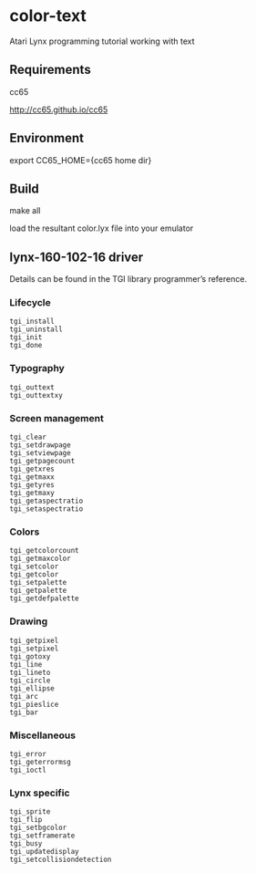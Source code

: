# color-text
Atari Lynx programming tutorial working with text

## Requirements

cc65

http://cc65.github.io/cc65

## Environment

export CC65_HOME={cc65 home dir}


## Build

make all

load the resultant color.lyx file into your emulator

## lynx-160-102-16 driver

Details can be found in the TGI library programmer’s reference.

### Lifecycle
```
tgi_install 
tgi_uninstall 
tgi_init 
tgi_done
```

### Typography

```
tgi_outtext 
tgi_outtextxy
```

### Screen management

```
tgi_clear 
tgi_setdrawpage 
tgi_setviewpage 
tgi_getpagecount 
tgi_getxres 
tgi_getmaxx 
tgi_getyres 
tgi_getmaxy 
tgi_getaspectratio 
tgi_setaspectratio
```

### Colors

```
tgi_getcolorcount 
tgi_getmaxcolor 
tgi_setcolor 
tgi_getcolor 
tgi_setpalette 
tgi_getpalette 
tgi_getdefpalette
```

### Drawing

```
tgi_getpixel 
tgi_setpixel 
tgi_gotoxy 
tgi_line 
tgi_lineto 
tgi_circle 
tgi_ellipse 
tgi_arc 
tgi_pieslice 
tgi_bar
```

### Miscellaneous

```
tgi_error 
tgi_geterrormsg 
tgi_ioctl
```

### Lynx specific

```
tgi_sprite 
tgi_flip 
tgi_setbgcolor 
tgi_setframerate 
tgi_busy 
tgi_updatedisplay 
tgi_setcollisiondetection
```

